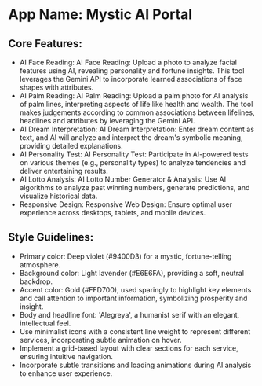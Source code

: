 # **App Name**: Mystic AI Portal

## Core Features:

- AI Face Reading: AI Face Reading: Upload a photo to analyze facial features using AI, revealing personality and fortune insights. This tool leverages the Gemini API to incorporate learned associations of face shapes with attributes.
- AI Palm Reading: AI Palm Reading: Upload a palm photo for AI analysis of palm lines, interpreting aspects of life like health and wealth. The tool makes judgements according to common associations between lifelines, headlines and attributes by leveraging the Gemini API.
- AI Dream Interpretation: AI Dream Interpretation: Enter dream content as text, and AI will analyze and interpret the dream's symbolic meaning, providing detailed explanations.
- AI Personality Test: AI Personality Test: Participate in AI-powered tests on various themes (e.g., personality types) to analyze tendencies and deliver entertaining results.
- AI Lotto Analysis: AI Lotto Number Generator & Analysis: Use AI algorithms to analyze past winning numbers, generate predictions, and visualize historical data.
- Responsive Design: Responsive Web Design: Ensure optimal user experience across desktops, tablets, and mobile devices.

## Style Guidelines:

- Primary color: Deep violet (#9400D3) for a mystic, fortune-telling atmosphere.
- Background color: Light lavender (#E6E6FA), providing a soft, neutral backdrop.
- Accent color: Gold (#FFD700), used sparingly to highlight key elements and call attention to important information, symbolizing prosperity and insight.
- Body and headline font: 'Alegreya', a humanist serif with an elegant, intellectual feel.
- Use minimalist icons with a consistent line weight to represent different services, incorporating subtle animation on hover.
- Implement a grid-based layout with clear sections for each service, ensuring intuitive navigation.
- Incorporate subtle transitions and loading animations during AI analysis to enhance user experience.